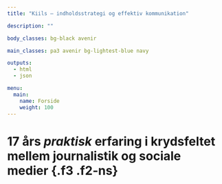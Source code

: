 ```yaml
---
title: "Kiils – indholdsstrategi og effektiv kommunikation"

description: ""

body_classes: bg-black avenir

main_classes: pa3 avenir bg-lightest-blue navy

outputs:
  - html
  - json

menu:
  main:
    name: Forside
    weight: 100
---
```


# 17 års _praktisk_ erfaring i krydsfeltet mellem journalistik og sociale medier {.f3 .f2-ns}
